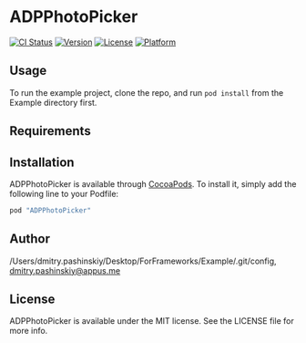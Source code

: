 # ADPPhotoPicker


[![CI Status](http://img.shields.io/travis//Users/dmitry.pashinskiy/Desktop/ForFrameworks/Example/.git/config/ADPPhotoPicker.svg?style=flat)](https://travis-ci.org//Users/dmitry.pashinskiy/Desktop/ForFrameworks/Example/.git/config/ADPPhotoPicker)
[![Version](https://img.shields.io/cocoapods/v/ADPPhotoPicker.svg?style=flat)](http://cocoapods.org/pods/ADPPhotoPicker)
[![License](https://img.shields.io/cocoapods/l/ADPPhotoPicker.svg?style=flat)](http://cocoapods.org/pods/ADPPhotoPicker)
[![Platform](https://img.shields.io/cocoapods/p/ADPPhotoPicker.svg?style=flat)](http://cocoapods.org/pods/ADPPhotoPicker)

## Usage

To run the example project, clone the repo, and run `pod install` from the Example directory first.

## Requirements

## Installation

ADPPhotoPicker is available through [CocoaPods](http://cocoapods.org). To install
it, simply add the following line to your Podfile:

```ruby
pod "ADPPhotoPicker"
```

## Author

/Users/dmitry.pashinskiy/Desktop/ForFrameworks/Example/.git/config, dmitry.pashinskiy@appus.me

## License

ADPPhotoPicker is available under the MIT license. See the LICENSE file for more info.
